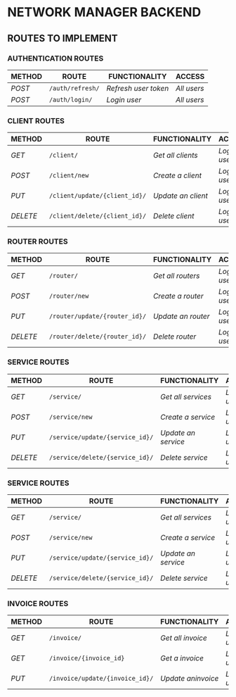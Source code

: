 # NETWORK MANAGER BACKEND

## ROUTES TO IMPLEMENT

### AUTHENTICATION ROUTES
| METHOD | ROUTE | FUNCTIONALITY |ACCESS|
| ------- | ----- | ------------- | ------------- |
| *POST* | ```/auth/refresh/``` | _Refresh user token_| _All users_|
| *POST* | ```/auth/login/``` | _Login user_|_All users_|

### CLIENT ROUTES
| METHOD | ROUTE | FUNCTIONALITY |ACCESS|
| ------- | ----- | ------------- | ------------- |
| *GET* | ```/client/``` | _Get all clients_|_Logged users_|
| *POST* | ```/client/new``` | _Create a client_|_Logged users_|
| *PUT* | ```/client/update/{client_id}/``` | _Update an client_|_Logged users_|
| *DELETE* | ```/client/delete/{client_id}/``` | _Delete client_|_Logged users_|


### ROUTER ROUTES
| METHOD | ROUTE | FUNCTIONALITY |ACCESS|
| ------- | ----- | ------------- | ------------- |
| *GET* | ```/router/``` | _Get all routers_|_Logged users_|
| *POST* | ```/router/new``` | _Create a router_|_Logged users_|
| *PUT* | ```/router/update/{router_id}/``` | _Update an router_|_Logged users_|
| *DELETE* | ```/router/delete/{router_id}/``` | _Delete router_|_Logged users_|

### SERVICE ROUTES
| METHOD | ROUTE | FUNCTIONALITY |ACCESS|
| ------- | ----- | ------------- | ------------- |
| *GET* | ```/service/``` | _Get all services_|_Logged users_|
| *POST* | ```/service/new``` | _Create a service_|_Logged users_|
| *PUT* | ```/service/update/{service_id}/``` | _Update an service_|_Logged users_|
| *DELETE* | ```/service/delete/{service_id}/``` | _Delete service_|_Logged users_|


### SERVICE ROUTES
| METHOD | ROUTE | FUNCTIONALITY |ACCESS|
| ------- | ----- | ------------- | ------------- |
| *GET* | ```/service/``` | _Get all services_|_Logged users_|
| *POST* | ```/service/new``` | _Create a service_|_Logged users_|
| *PUT* | ```/service/update/{service_id}/``` | _Update an service_|_Logged users_|
| *DELETE* | ```/service/delete/{service_id}/``` | _Delete service_|_Logged users_|

### INVOICE ROUTES
| METHOD | ROUTE | FUNCTIONALITY |ACCESS|
| ------- | ----- | ------------- | ------------- |
| *GET* | ```/invoice/``` | _Get all invoice_|_Logged users_| 
| *GET* | ```/invoice/{invoice_id}``` | _Get a invoice_|_Logged users_|
| *PUT* | ```/invoice/update/{invoice_id}/``` | _Update aninvoice_|_Logged users_|

